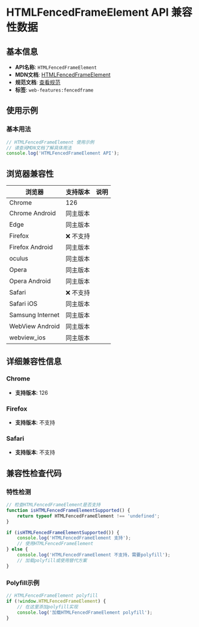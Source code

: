 # HTMLFencedFrameElement API 兼容性数据

## 基本信息

- **API名称**: `HTMLFencedFrameElement`
- **MDN文档**: [HTMLFencedFrameElement](https://developer.mozilla.org/docs/Web/API/HTMLFencedFrameElement)
- **规范文档**: [查看规范](https://wicg.github.io/fenced-frame/#htmlfencedframeelement)
- **标签**: `web-features:fencedframe`

## 使用示例

### 基本用法

```javascript
// HTMLFencedFrameElement 使用示例
// 请查阅MDN文档了解具体用法
console.log('HTMLFencedFrameElement API');
```

## 浏览器兼容性

| 浏览器 | 支持版本 | 说明 |
|--------|----------|------|
| Chrome | 126 |  |
| Chrome Android | 同主版本 |  |
| Edge | 同主版本 |  |
| Firefox | ❌ 不支持 |  |
| Firefox Android | 同主版本 |  |
| oculus | 同主版本 |  |
| Opera | 同主版本 |  |
| Opera Android | 同主版本 |  |
| Safari | ❌ 不支持 |  |
| Safari iOS | 同主版本 |  |
| Samsung Internet | 同主版本 |  |
| WebView Android | 同主版本 |  |
| webview_ios | 同主版本 |  |

## 详细兼容性信息

### Chrome

- **支持版本**: 126

### Firefox

- **支持版本**: 不支持

### Safari

- **支持版本**: 不支持

## 兼容性检查代码

### 特性检测

```javascript
// 检查HTMLFencedFrameElement是否支持
function isHTMLFencedFrameElementSupported() {
    return typeof HTMLFencedFrameElement !== 'undefined';
}

if (isHTMLFencedFrameElementSupported()) {
    console.log('HTMLFencedFrameElement 支持');
    // 使用HTMLFencedFrameElement
} else {
    console.log('HTMLFencedFrameElement 不支持，需要polyfill');
    // 加载polyfill或使用替代方案
}
```

### Polyfill示例

```javascript
// HTMLFencedFrameElement polyfill
if (!window.HTMLFencedFrameElement) {
    // 在这里添加polyfill实现
    console.log('加载HTMLFencedFrameElement polyfill');
}
```

